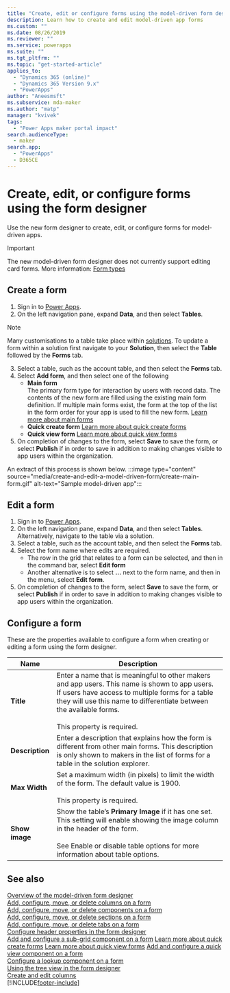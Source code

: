 ```yaml
---
title: "Create, edit or configure forms using the model-driven form designer | MicrosoftDocs"
description: Learn how to create and edit model-driven app forms
ms.custom: ""
ms.date: 08/26/2019
ms.reviewer: ""
ms.service: powerapps
ms.suite: ""
ms.tgt_pltfrm: ""
ms.topic: "get-started-article"
applies_to: 
  - "Dynamics 365 (online)"
  - "Dynamics 365 Version 9.x"
  - "PowerApps"
author: "Aneesmsft"
ms.subservice: mda-maker
ms.author: "matp"
manager: "kvivek"
tags: 
  - "Power Apps maker portal impact"
search.audienceType: 
  - maker
search.app: 
  - "PowerApps"
  - D365CE
---
```


# Create, edit, or configure forms using the form designer 
Use the new form designer to create, edit, or configure forms for model-driven apps. 

> [!IMPORTANT]
> The new model-driven form designer does not currently support editing card forms. More information: [Form types](types-forms.md)

## Create a form 
1. Sign in to [Power Apps](https://make.powerapps.com/?utm_source=padocs&utm_medium=linkinadoc&utm_campaign=referralsfromdoc). 
2. On the left navigation pane, expand **Data**, and then select **Tables**.
> [!note]
> Many customisations to a table take place within [solutions](../model-driven-apps/model-driven-app-glossary.md#solution).  To update a form within a solution first navigate to your **Solution**, then select the **Table** followed by the **Forms** tab.
3. Select a table, such as the account table, and then select the **Forms** tab. 
4. Select **Add form**, and then select one of the following
    - **Main form**  
    The primary form type for interaction by users with record data.  The contents of the new form are filled using the existing main form definition. If multiple main forms exist, the form at the top of the list in the form order for your app is used to fill the new form.
      [Learn more about main forms](create-edit-main-forms.md)
    - **Quick create form** [Learn more about quick create forms](create-edit-quick-create-forms.md)
    - **Quick view form** [Learn more about quick view forms](create-edit-quick-view-forms.md)
5. On completion of changes to the form, select **Save** to save the form, or select **Publish** if in order to save in addition to making changes visible to app users within the organization.  

An extract of this process is shown below.
:::image type="content" source="media/create-and-edit-a-model-driven-form/create-main-form.gif" alt-text="Sample model-driven app":::

## Edit a form 
1. Sign in to [Power Apps](https://make.powerapps.com/?utm_source=padocs&utm_medium=linkinadoc&utm_campaign=referralsfromdoc).
2. On the left navigation pane, expand **Data**, and then select **Tables**.  Alternatively, navigate to the table via a solution.
3. Select a table, such as the account table, and then select the **Forms** tab.
4. Select the form name where edits are required.  
    - The row in the grid that relates to a form can be selected, and then in the command bar, select **Edit form**
    - Another alternative is to select **...** next to the form name, and then in the menu, select **Edit form**.
5. On completion of changes to the form, select **Save** to save the form, or select **Publish** if in order to save in addition to making changes visible to app users within the organization.

## Configure a form
These are the properties available to configure a form when creating or editing a form using the form designer.

|Name  |Description  |
|---------|---------|
|**Title**  | Enter a name that is meaningful to other makers and app users. This name is shown to app users. If users have access to multiple forms for a table they will use this name to differentiate between the available forms. <br /><br />This property is required. |
|**Description** |  Enter a description that explains how the form is different from other main forms. This description is only shown to makers in the list of forms for a table in the solution explorer. |
|**Max Width** | Set a maximum width (in pixels) to limit the width of the form. The default value is 1900. <br /><br />This property is required. |
|**Show image** | Show the table’s **Primary Image** if it has one set. This setting will enable showing the image column in the header of the form. <br /><br /> See Enable or disable table options for more information about table options. |

## See also
[Overview of the model-driven form designer](form-designer-overview.md)  
[Add, configure, move, or delete columns on a form](add-move-or-delete-fields-on-form.md)  
[Add, configure, move, or delete components on a form](add-move-configure-or-delete-components-on-form.md)  
[Add, configure, move, or delete sections on a form](add-move-or-delete-sections-on-form.md)  
[Add, configure, move, or delete tabs on a form](add-move-or-delete-tabs-on-form.md)  
[Configure header properties in the form designer](form-designer-header-properties.md)  
[Add and configure a sub-grid component on a form](form-designer-add-configure-subgrid.md)
 [Learn more about quick create forms](create-edit-quick-create-forms.md)
 [Learn more about quick view forms](create-edit-quick-view-forms.md)
[Add and configure a quick view component on a form](form-designer-add-configure-quickview.md)  
[Configure a lookup component on a form](form-designer-add-configure-lookup.md)  
[Using the tree view in the form designer](using-tree-view-on-form.md)  
[Create and edit columns](../data-platform/create-edit-field-portal.md)  
[!INCLUDE[footer-include](../../includes/footer-banner.md)]